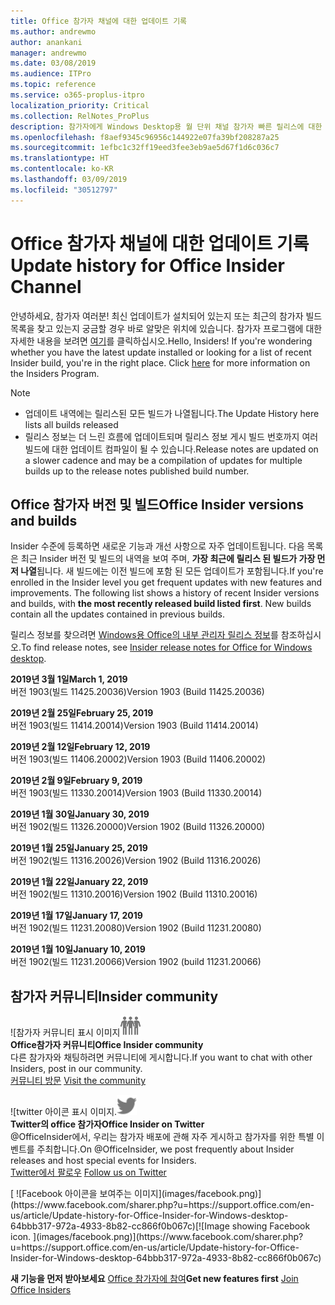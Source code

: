 ```yaml
---
title: Office 참가자 채널에 대한 업데이트 기록
ms.author: andrewmo
author: anankani
manager: andrewmo
ms.date: 03/08/2019
ms.audience: ITPro
ms.topic: reference
ms.service: o365-proplus-itpro
localization_priority: Critical
ms.collection: RelNotes_ProPlus
description: 참가자에게 Windows Desktop용 월 단위 채널 참가자 빠른 릴리스에 대한 업데이트 내역을 제공합니다.
ms.openlocfilehash: f8aef9345c96956c144922e07fa39bf208287a25
ms.sourcegitcommit: 1efbc1c32ff19eed3fee3eb9ae5d67f1d6c036c7
ms.translationtype: HT
ms.contentlocale: ko-KR
ms.lasthandoff: 03/09/2019
ms.locfileid: "30512797"
---
```

# <a name="update-history-for-office-insider-channel"></a><span data-ttu-id="6e214-103">Office 참가자 채널에 대한 업데이트 기록</span><span class="sxs-lookup"><span data-stu-id="6e214-103">Update history for Office Insider Channel</span></span>

<span data-ttu-id="6e214-p101">안녕하세요, 참가자 여러분! 최신 업데이트가 설치되어 있는지 또는 최근의 참가자 빌드 목록을 찾고 있는지 궁금할 경우 바로 알맞은 위치에 있습니다. 참가자 프로그램에 대한 자세한 내용을 보려면 [여기](https://insider.office.com/)를 클릭하십시오.</span><span class="sxs-lookup"><span data-stu-id="6e214-p101">Hello, Insiders! If you're wondering whether you have the latest update installed or looking for a list of recent Insider build, you're in the right place. Click [here](https://insider.office.com/) for more information on the Insiders Program.</span></span>

> [!NOTE]
> - <span data-ttu-id="6e214-107">업데이트 내역에는 릴리스된 모든 빌드가 나열됩니다.</span><span class="sxs-lookup"><span data-stu-id="6e214-107">The Update History here lists all builds released</span></span>
> - <span data-ttu-id="6e214-108">릴리스 정보는 더 느린 흐름에 업데이트되며 릴리스 정보 게시 빌드 번호까지 여러 빌드에 대한 업데이트 컴파일이 될 수 있습니다.</span><span class="sxs-lookup"><span data-stu-id="6e214-108">Release notes are updated on a slower cadence and may be a compilation of updates for multiple builds up to the release notes published build number.</span></span>



## <a name="office-insider-versions-and-builds"></a><span data-ttu-id="6e214-109">Office 참가자 버전 및 빌드</span><span class="sxs-lookup"><span data-stu-id="6e214-109">Office Insider versions and builds</span></span>

<span data-ttu-id="6e214-p102">Insider 수준에 등록하면 새로운 기능과 개선 사항으로 자주 업데이트됩니다. 다음 목록은 최근 Insider 버전 및 빌드의 내역을 보여 주며, **가장 최근에 릴리스 된 빌드가 가장 먼저 나열**됩니다. 새 빌드에는 이전 빌드에 포함 된 모든 업데이트가 포함됩니다.</span><span class="sxs-lookup"><span data-stu-id="6e214-p102">If you're enrolled in the Insider level you get frequent updates with new features and improvements. The following list shows a history of recent Insider versions and builds, with **the most recently released build listed first**. New builds contain all the updates contained in previous builds.</span></span> 

<span data-ttu-id="6e214-113">릴리스 정보를 찾으려면 [Windows용 Office의 내부 관리자 릴리스 정보](https://docs.microsoft.com/ko-KR/OfficeUpdates/release-notes-office-insider)를 참조하십시오.</span><span class="sxs-lookup"><span data-stu-id="6e214-113">To find release notes, see [Insider release notes for Office for Windows desktop](https://docs.microsoft.com/ko-KR/OfficeUpdates/release-notes-office-insider).</span></span>

<span data-ttu-id="6e214-114">**2019년 3월 1일**</span><span class="sxs-lookup"><span data-stu-id="6e214-114">**March 1, 2019**</span></span><br/> <span data-ttu-id="6e214-115">버전 1903(빌드 11425.20036)</span><span class="sxs-lookup"><span data-stu-id="6e214-115">Version 1903 (Build 11425.20036)</span></span><br/> 

<span data-ttu-id="6e214-116">**2019년 2월 25일**</span><span class="sxs-lookup"><span data-stu-id="6e214-116">**February 25, 2019**</span></span><br/> <span data-ttu-id="6e214-117">버전 1903(빌드 11414.20014)</span><span class="sxs-lookup"><span data-stu-id="6e214-117">Version 1903 (Build 11414.20014)</span></span><br/> 

<span data-ttu-id="6e214-118">**2019년 2월 12일**</span><span class="sxs-lookup"><span data-stu-id="6e214-118">**February 12, 2019**</span></span><br/> <span data-ttu-id="6e214-119">버전 1903(빌드 11406.20002)</span><span class="sxs-lookup"><span data-stu-id="6e214-119">Version 1903 (Build 11406.20002)</span></span><br/> 

<span data-ttu-id="6e214-120">**2019년 2월 9일**</span><span class="sxs-lookup"><span data-stu-id="6e214-120">**February 9, 2019**</span></span><br/> <span data-ttu-id="6e214-121">버전 1903(빌드 11330.20014)</span><span class="sxs-lookup"><span data-stu-id="6e214-121">Version 1903 (Build 11330.20014)</span></span><br/> 

<span data-ttu-id="6e214-122">**2019년 1월 30일**</span><span class="sxs-lookup"><span data-stu-id="6e214-122">**January 30, 2019**</span></span><br/> <span data-ttu-id="6e214-123">버전 1902(빌드 11326.20000)</span><span class="sxs-lookup"><span data-stu-id="6e214-123">Version 1902 (Build 11326.20000)</span></span><br/> 

<span data-ttu-id="6e214-124">**2019년 1월 25일**</span><span class="sxs-lookup"><span data-stu-id="6e214-124">**January 25, 2019**</span></span><br/> <span data-ttu-id="6e214-125">버전 1902(빌드 11316.20026)</span><span class="sxs-lookup"><span data-stu-id="6e214-125">Version 1902 (Build 11316.20026)</span></span><br/> 

<span data-ttu-id="6e214-126">**2019년 1월 22일**</span><span class="sxs-lookup"><span data-stu-id="6e214-126">**January 22, 2019**</span></span><br/> <span data-ttu-id="6e214-127">버전 1902(빌드 11310.20016)</span><span class="sxs-lookup"><span data-stu-id="6e214-127">Version 1902 (Build 11310.20016)</span></span><br/> 

<span data-ttu-id="6e214-128">**2019년 1월 17일**</span><span class="sxs-lookup"><span data-stu-id="6e214-128">**January 17, 2019**</span></span><br/> <span data-ttu-id="6e214-129">버전 1902(빌드 11231.20080)</span><span class="sxs-lookup"><span data-stu-id="6e214-129">Version 1902 (Build 11231.20080)</span></span><br/>

<span data-ttu-id="6e214-130">**2019년 1월 10일**</span><span class="sxs-lookup"><span data-stu-id="6e214-130">**January 10, 2019**</span></span><br/> <span data-ttu-id="6e214-131">버전 1902(빌드 11231.20066)</span><span class="sxs-lookup"><span data-stu-id="6e214-131">Version 1902 (build 11231.20066)</span></span><br/> 


## <a name="insider-community"></a><span data-ttu-id="6e214-132">참가자 커뮤니티</span><span class="sxs-lookup"><span data-stu-id="6e214-132">Insider community</span></span>

<span data-ttu-id="6e214-133">![참가자 커뮤니티 표시 이미지</span><span class="sxs-lookup"><span data-stu-id="6e214-133">![Image showing insider community.</span></span> ](images/insidercommunity.png) <br/>
<span data-ttu-id="6e214-134">**Office참가자 커뮤니티**</span><span class="sxs-lookup"><span data-stu-id="6e214-134">**Office Insider community**</span></span><br/> <span data-ttu-id="6e214-135">다른 참가자와 채팅하려면 커뮤니티에 게시합니다.</span><span class="sxs-lookup"><span data-stu-id="6e214-135">If you want to chat with other Insiders, post in our community.</span></span><br/><span data-ttu-id="6e214-136"> 
[커뮤니티 방문](https://go.microsoft.com/fwlink/?linkid=843493)</span><span class="sxs-lookup"><span data-stu-id="6e214-136"> 
[Visit the community](https://go.microsoft.com/fwlink/?linkid=843493)</span></span><br/> 

<span data-ttu-id="6e214-137">![twitter 아이콘 표시 이미지.</span><span class="sxs-lookup"><span data-stu-id="6e214-137">![Image showing twitter icon.</span></span> ](images/twitter.png)<br/>
<span data-ttu-id="6e214-138">**Twitter의 office 참가자**</span><span class="sxs-lookup"><span data-stu-id="6e214-138">**Office Insider on Twitter**</span></span><br/> <span data-ttu-id="6e214-139">@OfficeInsider에서, 우리는 참가자 배포에 관해 자주 게시하고 참가자를 위한 특별 이벤트를 주최합니다.</span><span class="sxs-lookup"><span data-stu-id="6e214-139">On @OfficeInsider, we post frequently about Insider releases and host special events for Insiders.</span></span><br/><span data-ttu-id="6e214-140"> 
[Twitter에서 팔로우](https://go.microsoft.com/fwlink/?linkid=717717)</span><span class="sxs-lookup"><span data-stu-id="6e214-140"> 
[Follow us on Twitter](https://go.microsoft.com/fwlink/?linkid=717717)</span></span><br/> 

<span data-ttu-id="6e214-141">
  [
  ![Facebook 아이콘을 보여주는 이미지](images/facebook.png)](https://www.facebook.com/sharer.php?u=https://support.office.com/en-us/article/Update-history-for-Office-Insider-for-Windows-desktop-64bbb317-972a-4933-8b82-cc866f0b067c)</span><span class="sxs-lookup"><span data-stu-id="6e214-141">[![Image showing Facebook icon. ](images/facebook.png)](https://www.facebook.com/sharer.php?u=https://support.office.com/en-us/article/Update-history-for-Office-Insider-for-Windows-desktop-64bbb317-972a-4933-8b82-cc866f0b067c)</span></span>


<span data-ttu-id="6e214-142">**새 기능을 먼저 받아보세요**
[Office 참가자에 참여](https://insider.office.com/)</span><span class="sxs-lookup"><span data-stu-id="6e214-142">**Get new features first**
[Join Office Insiders](https://insider.office.com/)</span></span>